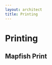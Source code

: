 ```yaml
---
layout: architect
title: Printing
---
```


Printing
========

Mapfish Print
-------------

<!--
config/print.yml

Bezeichnung KARTENNAME: Topic-Name

Disclaimer für Footer

Der Standardtext für den Disclaimer befindet sich in der Datei app/views/topics/_print_disclaimer.txt

Soll ein anderer Text für ein Topic gesetzt werden, so kann eine Textdatei app/views/topics/custom/_KARTENNAME_print_disclaimer.txt hinzugefügt werden.

Wenn eine spezifische Textdatei für ein Topic existiert, wird deren Inhalt für den Disclaimer verwendet. Andernfalls wird der Standardtext angezeigt.


JasperReports
-------------

Mit dem printreportsadd Event können Reports zum PrintPanel hinzugefügt werden.

Konfiguration:

{
  name: "<Reportname für Layout>",
  id: "<ReportId>",
  map: {
    width: <Kartenbreite in [mm]>,
    height: <Kartenhöhe in [mm]>
  }
}

ReportID entspricht dem Pfad im JasperReports: http://testmaps.kt.ktzh.ch/jasperserver/rest_v2/reports/reports/gb/<ReportID>.pdf

Umrechnung von JasperReports Einheiten in mm:
A4: 210mm x 297mm = 595 x 842 -> [JasperReports Units] * 210/595 = [mm]

Reports für bestimmte Topics/Layers können in der Legende eingebunden werden
z.B. in app/views/topics/custom/_basiskartezh_legend.html.erb:

<div onClick='
  GbZh.base.ViewerState.fireEvent("printreportsadd",
  [
    {
        name: "JasperReport Demo",
        id: "demo",
        map: {
          width: 150,
          height: 100
        }
    },
    {
        name: "JasperReport Gemeinden",
        id: "gemeinden",
        map: {
          width: 200,
          height: 280
        }
    }
  ]);
'>REPORTS</div>

-->
